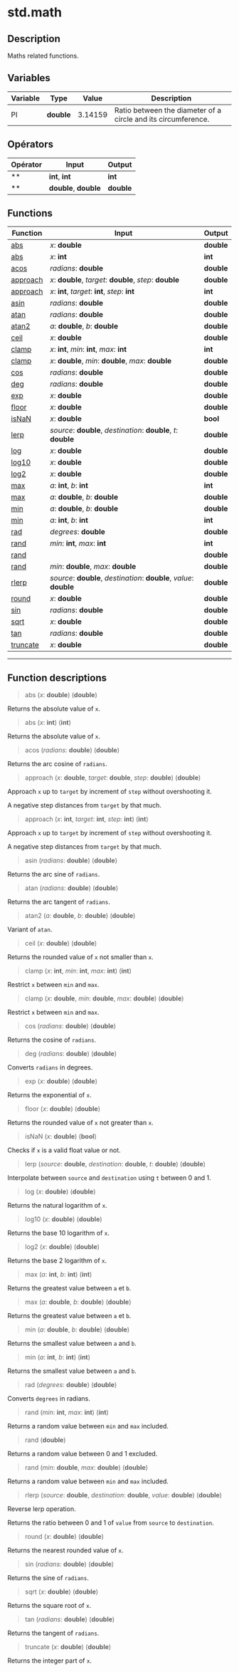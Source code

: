# std.math

## Description
Maths related functions.
## Variables
|Variable|Type|Value|Description|
|-|-|-|-|
|PI|**double**|3.14159|Ratio between the diameter of a circle and its circumference.|
## Opérators
|Opérator|Input|Output|
|-|-|-|
|**|**int**, **int**|**int**|
|**|**double**, **double**|**double**|
## Functions
|Function|Input|Output|
|-|-|-|
|[abs](#func_0)|*x*: **double**|**double**|
|[abs](#func_1)|*x*: **int**|**int**|
|[acos](#func_2)|*radians*: **double**|**double**|
|[approach](#func_3)|*x*: **double**, *target*: **double**, *step*: **double**|**double**|
|[approach](#func_4)|*x*: **int**, *target*: **int**, *step*: **int**|**int**|
|[asin](#func_5)|*radians*: **double**|**double**|
|[atan](#func_6)|*radians*: **double**|**double**|
|[atan2](#func_7)|*a*: **double**, *b*: **double**|**double**|
|[ceil](#func_8)|*x*: **double**|**double**|
|[clamp](#func_9)|*x*: **int**, *min*: **int**, *max*: **int**|**int**|
|[clamp](#func_10)|*x*: **double**, *min*: **double**, *max*: **double**|**double**|
|[cos](#func_11)|*radians*: **double**|**double**|
|[deg](#func_12)|*radians*: **double**|**double**|
|[exp](#func_13)|*x*: **double**|**double**|
|[floor](#func_14)|*x*: **double**|**double**|
|[isNaN](#func_15)|*x*: **double**|**bool**|
|[lerp](#func_16)|*source*: **double**, *destination*: **double**, *t*: **double**|**double**|
|[log](#func_17)|*x*: **double**|**double**|
|[log10](#func_18)|*x*: **double**|**double**|
|[log2](#func_19)|*x*: **double**|**double**|
|[max](#func_20)|*a*: **int**, *b*: **int**|**int**|
|[max](#func_21)|*a*: **double**, *b*: **double**|**double**|
|[min](#func_22)|*a*: **double**, *b*: **double**|**double**|
|[min](#func_23)|*a*: **int**, *b*: **int**|**int**|
|[rad](#func_24)|*degrees*: **double**|**double**|
|[rand](#func_25)|*min*: **int**, *max*: **int**|**int**|
|[rand](#func_26)||**double**|
|[rand](#func_27)|*min*: **double**, *max*: **double**|**double**|
|[rlerp](#func_28)|*source*: **double**, *destination*: **double**, *value*: **double**|**double**|
|[round](#func_29)|*x*: **double**|**double**|
|[sin](#func_30)|*radians*: **double**|**double**|
|[sqrt](#func_31)|*x*: **double**|**double**|
|[tan](#func_32)|*radians*: **double**|**double**|
|[truncate](#func_33)|*x*: **double**|**double**|


***
## Function descriptions

<a id="func_0"></a>
> abs (*x*: **double**) (**double**)

Returns the absolute value of `x`.

<a id="func_1"></a>
> abs (*x*: **int**) (**int**)

Returns the absolute value of `x`.

<a id="func_2"></a>
> acos (*radians*: **double**) (**double**)

Returns the arc cosine of `radians`.

<a id="func_3"></a>
> approach (*x*: **double**, *target*: **double**, *step*: **double**) (**double**)

Approach `x` up to `target` by increment of `step` without overshooting it.

A negative step distances from `target` by that much.

<a id="func_4"></a>
> approach (*x*: **int**, *target*: **int**, *step*: **int**) (**int**)

Approach `x` up to `target` by increment of `step` without overshooting it.

A negative step distances from `target` by that much.

<a id="func_5"></a>
> asin (*radians*: **double**) (**double**)

Returns the arc sine of `radians`.

<a id="func_6"></a>
> atan (*radians*: **double**) (**double**)

Returns the arc tangent of `radians`.

<a id="func_7"></a>
> atan2 (*a*: **double**, *b*: **double**) (**double**)

Variant of `atan`.

<a id="func_8"></a>
> ceil (*x*: **double**) (**double**)

Returns the rounded value of `x` not smaller than `x`.

<a id="func_9"></a>
> clamp (*x*: **int**, *min*: **int**, *max*: **int**) (**int**)

Restrict `x` between `min` and `max`.

<a id="func_10"></a>
> clamp (*x*: **double**, *min*: **double**, *max*: **double**) (**double**)

Restrict `x` between `min` and `max`.

<a id="func_11"></a>
> cos (*radians*: **double**) (**double**)

Returns the cosine of `radians`.

<a id="func_12"></a>
> deg (*radians*: **double**) (**double**)

Converts `radians` in degrees.

<a id="func_13"></a>
> exp (*x*: **double**) (**double**)

Returns the exponential of `x`.

<a id="func_14"></a>
> floor (*x*: **double**) (**double**)

Returns the rounded value of `x` not greater than `x`.

<a id="func_15"></a>
> isNaN (*x*: **double**) (**bool**)

Checks if `x` is a valid float value or not.

<a id="func_16"></a>
> lerp (*source*: **double**, *destination*: **double**, *t*: **double**) (**double**)

Interpolate between `source` and `destination` using `t` between 0 and 1.

<a id="func_17"></a>
> log (*x*: **double**) (**double**)

Returns the natural logarithm of `x`.

<a id="func_18"></a>
> log10 (*x*: **double**) (**double**)

Returns the base 10 logarithm of `x`.

<a id="func_19"></a>
> log2 (*x*: **double**) (**double**)

Returns the base 2 logarithm of `x`.

<a id="func_20"></a>
> max (*a*: **int**, *b*: **int**) (**int**)

Returns the greatest value between `a` et `b`.

<a id="func_21"></a>
> max (*a*: **double**, *b*: **double**) (**double**)

Returns the greatest value between `a` et `b`.

<a id="func_22"></a>
> min (*a*: **double**, *b*: **double**) (**double**)

Returns the smallest value between `a` and `b`.

<a id="func_23"></a>
> min (*a*: **int**, *b*: **int**) (**int**)

Returns the smallest value between `a` and `b`.

<a id="func_24"></a>
> rad (*degrees*: **double**) (**double**)

Converts `degrees` in radians.

<a id="func_25"></a>
> rand (*min*: **int**, *max*: **int**) (**int**)

Returns a random value between `min` and `max` included.

<a id="func_26"></a>
> rand (**double**)

Returns a random value between 0 and 1 excluded.

<a id="func_27"></a>
> rand (*min*: **double**, *max*: **double**) (**double**)

Returns a random value between `min` and `max` included.

<a id="func_28"></a>
> rlerp (*source*: **double**, *destination*: **double**, *value*: **double**) (**double**)

Reverse lerp operation.

Returns the ratio between 0 and 1 of `value` from `source` to `destination`.

<a id="func_29"></a>
> round (*x*: **double**) (**double**)

Returns the nearest rounded value of `x`.

<a id="func_30"></a>
> sin (*radians*: **double**) (**double**)

Returns the sine of `radians`.

<a id="func_31"></a>
> sqrt (*x*: **double**) (**double**)

Returns the square root of `x`.

<a id="func_32"></a>
> tan (*radians*: **double**) (**double**)

Returns the tangent of `radians`.

<a id="func_33"></a>
> truncate (*x*: **double**) (**double**)

Returns the integer part of `x`.

